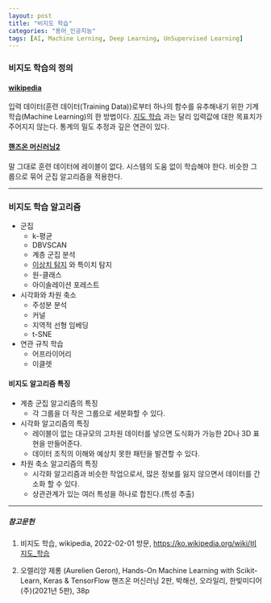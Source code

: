 ```yaml
---
layout: post
title: "비지도 학습"
categories: "용어_인공지능"
tags: [AI, Machine Lerning, Deep Learning, UnSupervised Learning]
---
```



### 비지도 학습의 정의

#### [wikipedia](https://ko.wikipedia.org/wiki/비지도_학습)

입력 데이터(훈련 데이터(Training Data))로부터 하나의 함수를 유추해내기 위한 기계 학습(Machine Learning)의 한 방법이다.
[지도 학습](https://maizer2.github.io/용어_인공지능/2022/01/24/지도-학습.html) 과는 달리 입력값에 대한 목표치가 주어지지 않는다.
통계의 밀도 추정과 깊은 연관이 있다.

#### [핸즈온 머신러닝2](https://tensorflow.blog/핸즈온-머신러닝-1장2장/1-3-머신러닝-시스템의-종류/)

말 그대로 훈련 데이터에 레이블이 없다. 시스템의 도움 없이 학습해야 한다. 비슷한 그룹으로 묶어 군집 알고리즘을 적용한다.

---

### 비지도 학습 알고리즘

* 군집
  * k-평균
  * DBVSCAN
  * 계층 군집 분석
  * [이상치 탐지](https://maizer2.github.io/용어_인공지능/2022/02/01/이상치-탐지-학습.html) 와 특이치 탐지
  * 원-클래스
  * 아이솔레이션 포레스트
* 시각화와 차원 축소
  * 주성분 분석
  * 커널
  * 지역적 선형 임베딩
  * t-SNE
* 연관 규칙 학습
  * 어프라이어리
  * 이클렛
  
#### 비지도 알고리즘 특징

* 계층 군집 알고리즘의 특징
  * 각 그룹을 더 작은 그룹으로 세분화할 수 있다.
* 시각화 알고리즘의 특징
  * 레이블이 없는 대규모의 고차원 데이터를 넣으면 도식화가 가능한 2D나 3D 표현을 만들어준다.
  * 데이터 조직의 이해와 예상치 못한 패턴을 발견할 수 있다.
* 차원 축소 알고리즘의 특징
  * 시각화 알고리즘과 비슷한 작업으로서, 많은 정보를 잃지 않으면서 데이터를 간소화 할 수 있다.
  * 상관관계가 있는 여러 특성을 하나로 합친다.(특성 추출)
---

##### 참고문헌

1) 비지도 학습, wikipedia, 2022-02-01 방문, https://ko.wikipedia.org/wiki/비지도_학습

2) 오렐리앙 제롱 (Aurelien Geron), Hands-On Machine Learning with Scikit-Learn, Keras & TensorFlow 핸즈온 머신러닝 2판, 박해선, 오라일리, 한빛미디어(주)(2021년 5판), 38p
